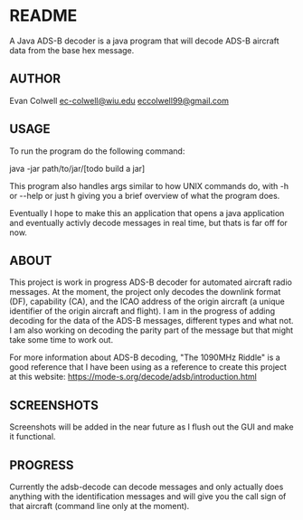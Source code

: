 # README
A Java ADS-B decoder is a java program that will decode ADS-B aircraft data from the base hex message.

## AUTHOR
Evan Colwell
ec-colwell@wiu.edu
eccolwell99@gmail.com

## USAGE

To run the program do the following command:

java -jar path/to/jar/[todo build a jar]

This program also handles args similar to how UNIX commands do, with -h or --help or just h giving you a brief overview of what the program does.

Eventually I hope to make this an application that opens a java application and eventually activly decode messages in real time, but thats is far off for now.

## ABOUT

This project is work in progress ADS-B decoder for automated aircraft radio messages. At the moment, the project only decodes the downlink format (DF), capability (CA), and the ICAO address of the origin aircraft (a unique identifier of the origin aircraft and flight).
I am in the progress of adding decoding for the data of the ADS-B messages, different types and what not. I am also working on decoding the parity part of the message but that might take some time to work out.

For more information about ADS-B decoding, "The 1090MHz Riddle" is a good reference that I have been using as a reference to create this project at this website: https://mode-s.org/decode/adsb/introduction.html 

## SCREENSHOTS

Screenshots will be added in the near future as I flush out the GUI and make it functional.

## PROGRESS 

Currently the adsb-decode can decode messages and only actually does anything with the identification messages and will give you the call sign of that aircraft (command line only at the moment).


